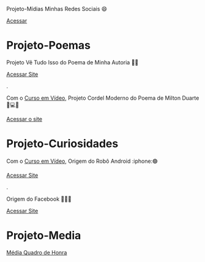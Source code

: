 Projeto-Mídias
Minhas Redes Sociais  :smile:

<a href="https://ezequiellsantos.github.io/Projetos/projeto-social/index.html">Acessar</a>


# Projeto-Poemas
Projeto Vê Tudo Isso do Poema de Minha Autoria :seedling::leaves:

<a href="https://ezequiellsantos.github.io/Projetos/projeto-nature/index.html">Acessar Site</a>

.

 Com o <a href="https://cursoemvideo.com">Curso em Vídeo</a>, Projeto Cordel Moderno do Poema de Milton Duarte :high_brightness::computer::globe_with_meridians:
 
 <a href="https://ezequiellsantos.github.io/Projetos/projeto-cordel/index.html">Acessar o site</a>


 <h1 id="projeto-poemas">Projeto-Curiosidades</h1>
 Com o <a href="https://cursoemvideo.com">Curso em Vídeo</a>, Origem do Robô Android :iphone:🟢
 

 <a href="https://ezequiellsantos.github.io/Projetos/projeto-androidd/index.html">Acessar Site</a> 

 .

Origem do Facebook :iphone::large_blue_circle::globe_with_meridians:

<a href="https://ezequiellsantos.github.io/Projetos/projeto-facebook/index.html">Acessar Site</a>

 # Projeto-Media

<a href="https://ezequiellsantos.github.io/Projetos/projeto-media/teste/index.html?" target="_blank">Média Quadro de Honra</a> 
 


